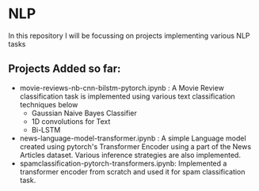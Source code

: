 # NLP
In this repository I will be focussing on projects implementing various NLP tasks

## Projects Added so far:  
* movie-reviews-nb-cnn-bilstm-pytorch.ipynb :  A Movie Review classification  task is implemented using various text classification techniques below 
  - Gaussian Naive Bayes Classifier
  - 1D convolutions for Text
  - Bi-LSTM
* news-language-model-transformer.ipynb : A simple Language model  created using pytorch's  Transformer Encoder using a part of the News Articles dataset. Various inference strategies are also implemented.
* spamclassification-pytorch-transformers.ipynb: Implemented a transformer encoder from scratch and used it for spam classification task.
